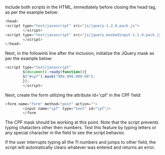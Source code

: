 Include both scripts in the HTML, immediately  before closing the head tag, as per the example below:

```javascript
<head>
<script type="text/javascript" src="js/jquery-1.2.6.pack.js">
        </script>
<script type="text/javascript" src="js/jquery.maskedinput-1.1.4.pack.js"/>	
        </script>
</head>
```

  Next, in the followinb line after the inclusion, initialize the JQuery mask as per the example below:

```javascript
<script type="text/javascript"
        $(document).ready(function(){
        $("#cpf").mask("999.999.999-99");
        });
        </script>
```
  Next, create the form utilizing the attribute id='cpf' in the CPF field:

```javascript
<form name="form" method="post" action="">
        <input name="cpf" type="text" id="cpf"/>
      	</form
```
  The CPF mask should be working at this point. Note that the script prevents typing chatacters other then numbers.
  Test this feature by typing letters or any special character in the field to see the script behavior.

  If the user interrupts typing all the 11 numbers and jumps to other field, the script will automatically clears whatever was entered and returns an error.
